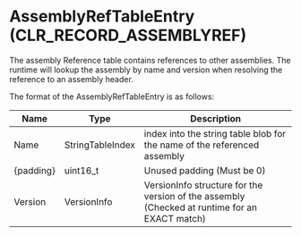 # AssemblyRefTableEntry (CLR_RECORD_ASSEMBLYREF)

The assembly Reference table contains references to other assemblies. The runtime will lookup the assembly by name and version when resolving the reference to an assembly header.

The format of the AssemblyRefTableEntry is as follows:

| Name      | Type                  | Description  
|-----------|-----------------------|------------  
| Name      | StringTableIndex      | index into the string table blob for the name of the referenced assembly
| {padding} | uint16_t              | Unused padding (Must be 0)
| Version   | VersionInfo           | VersionInfo structure for the version of the assembly (Checked at runtime for an EXACT match)
